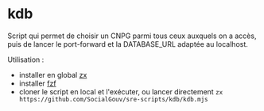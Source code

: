 # kdb

Script qui permet de choisir un CNPG parmi tous ceux auxquels on a accès, puis de lancer le port-forward et la DATABASE_URL adaptée au localhost.

Utilisation :

- installer en global [zx](https://google.github.io/zx/getting-started)
- installer [fzf](https://github.com/junegunn/fzf)
- cloner le script en local et l'exécuter, ou lancer directement `zx https://github.com/SocialGouv/sre-scripts/kdb/kdb.mjs`
